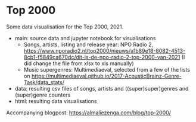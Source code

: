 # Top 2000
Some data visualisation for the Top 2000, 2021. 
- main: source data and jupyter notebook for visualisations
  - Songs, artists, listing and release year: NPO Radio 2, https://www.nporadio2.nl/top2000/nieuws/a1b89e18-8082-4513-8cb1-f5849ca670dc/dit-is-de-npo-radio-2-top-2000-van-2021 (I did change the file from xlsx to xls manually) 
  - Music supergenres: Multimediaeval, selected from a few of the lists on https://multimediaeval.github.io/2017-AcousticBrainz-Genre-Task/data_stats/ 
- data: resulting csv files of songs, artists and ((super)super)genres and (super)genre counters
- html: resulting data visualisations 

Accompanying blogpost: https://almaliezenga.com/blog/top-2000/
